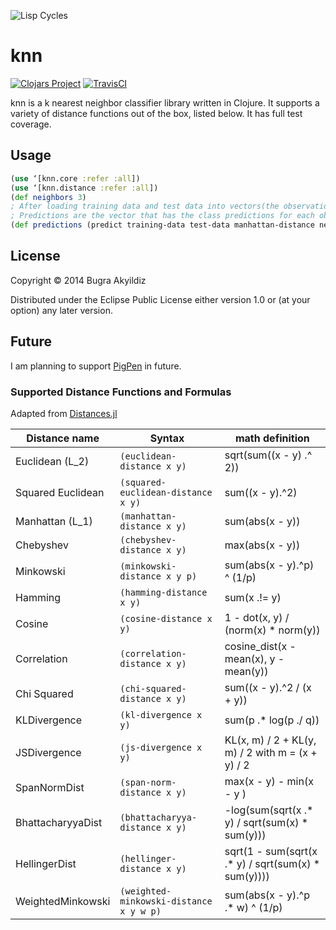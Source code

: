 ![Lisp Cycles](http://imgs.xkcd.com/comics/lisp_cycles.png "These are your father's parentheses")

# knn
[![Clojars Project](http://clojars.org/knn/latest-version.svg)](http://clojars.org/knn)
[![TravisCI](http://img.shields.io/travis/bugra/knn.svg?style=flat)](https://travis-ci.org/bugra/knn)

knn is a k nearest neighbor classifier library written in Clojure. 
It supports a variety of distance functions out of the box, listed below. 
It has full test coverage.

## Usage

```clojure
(use ‘[knn.core :refer :all])
(use ‘[knn.distance :refer :all])
(def neighbors 3)
; After loading training data and test data into vectors(the observation vectors need to be same size)
; Predictions are the vector that has the class predictions for each observation
(def predictions (predict training-data test-data manhattan-distance neighbors)
```

## License

Copyright © 2014 Bugra Akyildiz

Distributed under the Eclipse Public License either version 1.0 or (at
your option) any later version.

## Future
I am planning to support [PigPen](https://github.com/Netflix/PigPen) in future.

### Supported Distance Functions and Formulas
Adapted from [Distances.jl](https://github.com/JuliaStats/Distances.jl)

| Distance name        |  Syntax                                  | math definition     |
| -------------------- | ---------------------------------------- | --------------------|
|  Euclidean (L_2)     |  `(euclidean-distance x y)`              | sqrt(sum((x - y) .^ 2)) |
|  Squared Euclidean   |  `(squared-euclidean-distance x y)`      | sum((x - y).^2) |
|  Manhattan (L_1)     |  `(manhattan-distance x y)`              | sum(abs(x - y)) |
|  Chebyshev           |  `(chebyshev-distance x y)`              | max(abs(x - y)) |
|  Minkowski           |  `(minkowski-distance x y p)`            | sum(abs(x - y).^p) ^ (1/p) |
|  Hamming             |  `(hamming-distance x y)`                | sum(x .!= y) |
|  Cosine              |  `(cosine-distance x y)`                 | 1 - dot(x, y) / (norm(x) * norm(y)) |
|  Correlation         |  `(correlation-distance x y)`            | cosine_dist(x - mean(x), y - mean(y)) |
|  Chi Squared         |  `(chi-squared-distance x y)`            | sum((x - y).^2 / (x + y)) |
|  KLDivergence        |  `(kl-divergence x y)`                   | sum(p .* log(p ./ q)) |
|  JSDivergence        |  `(js-divergence x y)`                   | KL(x, m) / 2 + KL(y, m) / 2 with m = (x + y) / 2 |
|  SpanNormDist        |  `(span-norm-distance x y)`              | max(x - y) - min(x - y ) |
|  BhattacharyyaDist   |  `(bhattacharyya-distance x y)`          | -log(sum(sqrt(x .* y) / sqrt(sum(x) * sum(y))) |
|  HellingerDist       |  `(hellinger-distance x y)`              | sqrt(1 - sum(sqrt(x .* y) / sqrt(sum(x) * sum(y)))) |
|  WeightedMinkowski   |  `(weighted-minkowski-distance  x y w p)`| sum(abs(x - y).^p .* w) ^ (1/p)  |
